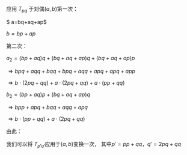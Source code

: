 应用 $T_{pq}$ 于对偶$(a, b)$第一次：

$ a=bq+aq+ap​$

$b=bp+ap$

第二次：

$a_2=(bp+aq)q+(bq+aq+ap)q+(bq+aq+ap)p$

$\Longrightarrow bpq+aqq+bqq+bpq+aqq+apq+apq+app$

$\Longrightarrow b\cdot(2pq+qq)+a\cdot(2pq+qq)+a\cdot(pp+qq)$

$b_2=(bp+aq)p+(bq+aq+ap)q$

$\Longrightarrow bpp+apq+bqq+aqq+apq$

$\Longrightarrow b\cdot(pp+qq)+a\cdot(2pq+qq)$

由此：

我们可以将 $T_{p'q'}$应用于$(a,b)$变换一次， 其中$p'=pp+qq$，$q'=2pq+qq$

